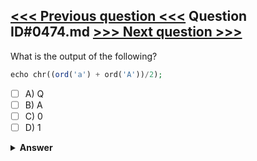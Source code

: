 [<<< Previous question <<<](0473.md)   Question ID#0474.md   [>>> Next question >>>](0475.md)
---

What is the output of the following?

```php
echo chr((ord('a') + ord('A'))/2);
```

- [ ] A) Q
- [ ] B) A
- [ ] C) 0
- [ ] D) 1

<details><summary><b>Answer</b></summary>
<p>
  Answer: <strong>A</strong>
</p>
</details>
